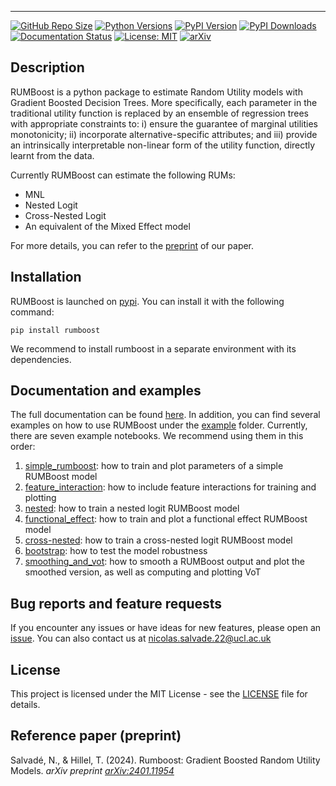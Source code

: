 ---------------------------------

[![GitHub Repo Size](https://img.shields.io/github/repo-size/NicoSlvd/rumboost?logo=github&label=repo+size)](https://github.com/NicoSlvd/rumboost) [![Python Versions](https://img.shields.io/pypi/pyversions/rumboost.svg?logo=python&logoColor=white)](https://pypi.org/project/rumboost) [![PyPI Version](https://img.shields.io/pypi/v/rumboost.svg?logo=pypi&logoColor=white)](https://pypi.org/project/rumboost) [![PyPI Downloads](https://img.shields.io/pypi/dm/rumboost?logo=icloud&logoColor=white)](https://pypistats.org/packages/rumboost) [![Documentation Status](https://readthedocs.org/projects/rumboost/badge/?version=latest)](https://rumboost.readthedocs.io/) [![License: MIT](https://img.shields.io/badge/license-MIT-yellow.svg)](https://github.org/NicoSlvd/rumboost/LICENSE.md) [![arXiv](https://img.shields.io/badge/arXiv-2401.11954-b31b1b.svg)](https://arxiv.org/abs/2401.11954)


## Description

RUMBoost is a python package to estimate Random Utility models with Gradient Boosted Decision Trees. More specifically, each parameter in the traditional utility function is replaced by an ensemble of regression trees with appropriate constraints to: i) ensure the guarantee of marginal utilities monotonicity; ii) incorporate alternative-specific attributes; and iii) provide an intrinsically interpretable non-linear form of the utility function, directly learnt from the data.

Currently RUMBoost can estimate the following RUMs:

- MNL
- Nested Logit
- Cross-Nested Logit
- An equivalent of the Mixed Effect model

For more details, you can refer to the [preprint](https://arxiv.org/abs/2401.11954) of our paper.

## Installation

RUMBoost is launched on [pypi](https://pypi.org/project/rumboost/). You can install it with the following command:

`pip install rumboost`

We recommend to install rumboost in a separate environment with its dependencies.

## Documentation and examples
The full documentation can be found [here](https://rumboost.readthedocs.io/en/latest/). In addition, you can find several examples on how to use RUMBoost under the [example](https://github.com/NicoSlvd/rumboost/tree/main/examples) folder. Currently, there are seven example notebooks. We recommend using them in this order:

1. [simple_rumboost](https://github.com/NicoSlvd/rumboost/blob/main/examples/1_simple_rumboost.ipynb): how to train and plot parameters of a simple RUMBoost model
2. [feature_interaction](https://github.com/NicoSlvd/rumboost/blob/main/examples/2_feature_interaction.ipynb): how to include feature interactions for training and plotting
3. [nested](https://github.com/NicoSlvd/rumboost/blob/main/examples/3_nested.ipynb): how to train a nested logit RUMBoost model
4. [functional_effect](https://github.com/NicoSlvd/rumboost/blob/main/examples/4_functional_effect.ipynb): how to train and plot a functional effect RUMBoost model
5. [cross-nested](https://github.com/NicoSlvd/rumboost/blob/main/examples/5_cross-nested.ipynb): how to train a cross-nested logit RUMBoost model
6. [bootstrap](https://github.com/NicoSlvd/rumboost/blob/main/examples/6_bootstrap.ipynb): how to test the model robustness
7. [smoothing_and_vot](https://github.com/NicoSlvd/rumboost/blob/main/examples/7_smoothing_and_vot.ipynb): how to smooth a RUMBoost output and plot the smoothed version, as well as computing and plotting VoT

## Bug reports and feature requests
If you encounter any issues or have ideas for new features, please open an [issue](https://github.com/NicoSlvd/rumboost/issues). You can also contact us at nicolas.salvade.22@ucl.ac.uk

## License
This project is licensed under the MIT License - see the [LICENSE](LICENSE.txt) file for details.

## Reference paper (preprint)

Salvadé, N., & Hillel, T. (2024). Rumboost: Gradient Boosted Random Utility Models. *arXiv preprint [arXiv:2401.11954](https://arxiv.org/abs/2401.11954)*
